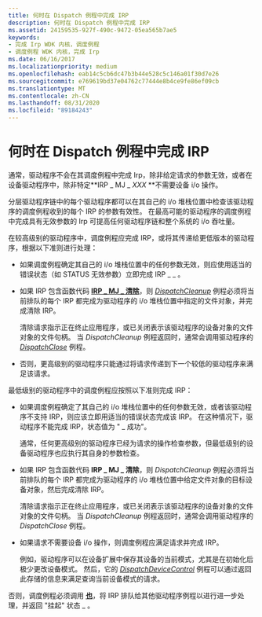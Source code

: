 ```yaml
---
title: 何时在 Dispatch 例程中完成 IRP
description: 何时在 Dispatch 例程中完成 IRP
ms.assetid: 24159535-927f-490c-9472-05ea565b7ae5
keywords:
- 完成 Irp WDK 内核，调度例程
- 调度例程 WDK 内核，完成 Irp
ms.date: 06/16/2017
ms.localizationpriority: medium
ms.openlocfilehash: eab14c5cb6dc47b3b44e528c5c146a01f30d7e26
ms.sourcegitcommit: e769619bd37e04762c77444e8b4ce9fe86ef09cb
ms.translationtype: MT
ms.contentlocale: zh-CN
ms.lasthandoff: 08/31/2020
ms.locfileid: "89184243"
---
```

# <a name="when-to-complete-an-irp-in-a-dispatch-routine"></a>何时在 Dispatch 例程中完成 IRP





通常，驱动程序不会在其调度例程中完成 Irp，除非给定请求的参数无效，或者在设备驱动程序中，除非特定**IRP \_ MJ \_ <em>XXX</em> **不需要设备 i/o 操作。

分层驱动程序链中的每个驱动程序都可以在其自己的 i/o 堆栈位置中检查该驱动程序的调度例程收到的每个 IRP 的参数有效性。 在最高可能的驱动程序的调度例程中完成具有无效参数的 Irp 可提高任何驱动程序链和整个系统的 i/o 吞吐量。

在较高级别的驱动程序中，调度例程应完成 IRP，或将其传递给更低版本的驱动程序，根据以下准则进行处理：

-   如果调度例程确定其自己的 i/o 堆栈位置中的任何参数无效，则应使用适当的错误状态（如 STATUS 无效参数）立即完成 IRP \_ \_ 。

-   如果 IRP 包含函数代码 [**IRP \_ MJ \_ 清除**](./irp-mj-cleanup.md)，则 [*DispatchCleanup*](/windows-hardware/drivers/ddi/wdm/nc-wdm-driver_dispatch) 例程必须将当前排队的每个 IRP 都完成为驱动程序的 i/o 堆栈位置中指定的文件对象，并完成清除 IRP。

    清除请求指示正在终止应用程序，或已关闭表示该驱动程序的设备对象的文件对象的文件句柄。 当 *DispatchCleanup* 例程返回时，通常会调用驱动程序的 [*DispatchClose*](/windows-hardware/drivers/ddi/wdm/nc-wdm-driver_dispatch) 例程。

-   否则，更高级别的驱动程序只能通过将请求传递到下一个较低的驱动程序来满足该请求。

最低级别的驱动程序中的调度例程应按照以下准则完成 IRP：

-   如果调度例程确定了其自己的 i/o 堆栈位置中的任何参数无效，或者该驱动程序不支持 IRP，则应该立即用适当的错误状态完成该 IRP。 在这种情况下，驱动程序不能完成 IRP，状态值为 " \_ 成功"。

    通常，任何更高级别的驱动程序已经为请求的操作检查参数，但最低级别的设备驱动程序也应执行其自身的参数检查。

-   如果 IRP 包含函数代码 **IRP \_ MJ \_ 清除**，则 *DispatchCleanup* 例程必须将当前排队的每个 IRP 都完成为驱动程序的 i/o 堆栈位置中给定文件对象的目标设备对象，然后完成清除 IRP。

    清除请求指示正在终止应用程序，或已关闭表示该驱动程序的设备对象的文件对象的文件句柄。 当 *DispatchCleanup* 例程返回时，通常会调用驱动程序的 *DispatchClose* 例程。

-   如果请求不需要设备 i/o 操作，则调度例程应满足请求并完成 IRP。

    例如，驱动程序可以在设备扩展中保存其设备的当前模式，尤其是在初始化后极少更改设备模式。 然后，它的 [*DispatchDeviceControl*](/windows-hardware/drivers/ddi/wdm/nc-wdm-driver_dispatch) 例程可以通过返回此存储的信息来满足查询当前设备模式的请求。

否则，调度例程必须调用 [**也**](/windows-hardware/drivers/ddi/wdm/nf-wdm-iomarkirppending)，将 IRP 排队给其他驱动程序例程以进行进一步处理，并返回 "挂起" 状态 \_ 。

 

